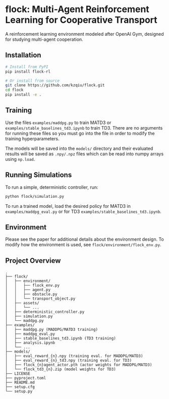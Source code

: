 # flock: Multi-Agent Reinforcement Learning for Cooperative Transport

A reinforcement learning environment modeled after OpenAI Gym, designed for studying multi-agent cooperation.

## Installation

```bash
# Install from PyPI
pip install flock-rl

# Or install from source
git clone https://github.com/kzqiu/flock.git
cd flock
pip install -e .
```

## Training
Use the files `examples/maddpg.py` to train MATD3 or `examples/stable_baselines_td3.ipynb` to train TD3. There are no arguments for running these files so you must go into the file in order to modify the training hyperparameters. 

The models will be saved into the `models/` directory and their evaluated results will be saved as `.npy/.npz` files which can be read into numpy arrays using `np.load`.

## Running Simulations
To run a simple, deterministic controller, run:

```bash
python flock/simulation.py
```

To run a trained model, load the desired policy for MATD3 in `examples/maddpg_eval.py` or for TD3 `examples/stable_baselines_td3.ipynb`.

## Environment
Please see the paper for additional details about the environment design. To modify how the environment is used, see `flock/environment/flock_env.py`.

## Project Overview
```raw
.
├── flock/
│   ├── environment/
│   │   ├── flock_env.py
│   │   ├── agent.py
│   │   ├── obstacle.py
│   │   └── transport_object.py
│   ├── assets/
│   │   └── ...
│   ├── deterministic_controller.py
│   ├── simulation.py
│   └── maddpg.py
├── examples/
│   ├── maddpg.py (MADDPG/MATD3 training)
│   ├── maddpg_eval.py
│   ├── stable_baselines_td3.ipynb (TD3 training)
│   ├── analysis.ipynb
│   └── ...
├── models/
│   ├── eval_reward_{n}.npy (training eval. for MADDPG/MATD3)
│   ├── eval_reward_{n}_td3.npy (training eval. for TD3)
│   ├── flock_{n}agent_actor.pth (actor weights for MADDPG/MATD3)
│   └── flock_td3_{n}.zip (model weights for TD3)
├── LICENSE  
├── pyproject.toml
├── README.md
├── setup.cfg
└── setup.py
```
